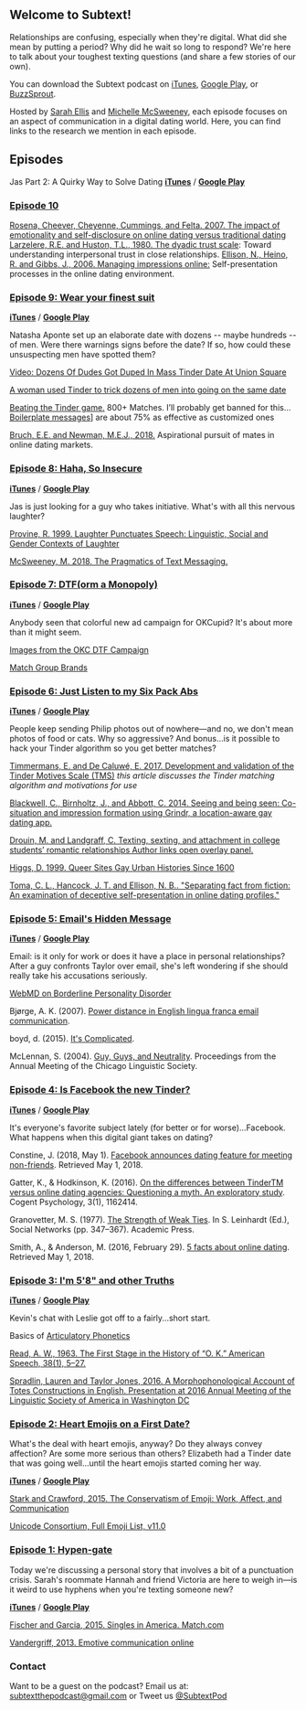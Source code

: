 ## Welcome to Subtext!

Relationships are confusing, especially when they're digital. What did she mean by putting a period? Why did he wait so long to respond? We're here to talk about your toughest texting questions (and share a few stories of our own). 

You can download the Subtext podcast on [iTunes](https://itunes.apple.com/us/podcast/subtext/id1386242049?mt=2), [Google Play](https://play.google.com/music/listen?u=0#/ps/Iwbymy4vmrwpbxm3u3odpqr32xq), or [BuzzSprout](https://subtext.buzzsprout.com/). 

Hosted by [Sarah Ellis](https://sarahabbottellis.com/) and [Michelle McSweeney](http://michelleamcsweeney.com/), each episode focuses on an aspect of communication in a digital dating world. Here, you can find links to the research we mention in each episode.

## Episodes


<!--Katie: Punctuation is a feminist issue
**[iTunes]()** / **[Google Play]()**
### [Episode ](https://subtext.buzzsprout.com/) 
[Bindley, K. 2018. The tyranny of the exclamation point is causing email and text anxiety: We've become addicted to exclamation points in emails and texts, and going cold turkey freaks people out. Wall Street Journal.](http://search.proquest.com/docview/2087619390/citation/86D90D2F8174D4DPQ/2)
[Waseleski, C. 2006. Gender and the Use of Exclamation Points in Computer-Mediated Communication: An Analysis of Exclamations Posted to Two Electronic Discussion Lists. Journal of Computer-Mediated Communication](http://onlinelibrary.wiley.com/doi/10.1111/j.1083-6101.2006.00305.x/abstract)
-->

Jas Part 2: A Quirky Way to Solve Dating
**[iTunes]()** / **[Google Play]()**
### [Episode 10](https://www.buzzsprout.com/admin/episodes/807521-episode-10-a-quirky-way-to-solve-dating) 
[Rosena, Cheever, Cheyenne, Cummings, and Felta. 2007. The impact of emotionality and self-disclosure on online dating versus traditional dating](https://www.semanticscholar.org/paper/The-impact-of-emotionality-and-self-disclosure-on-Rosen-Cheever/11d2a2968b3e48a4061844539146d3e258be06c6)
[Larzelere, R.E. and Huston, T.L., 1980. The dyadic trust scale](https://www.jstor.org/stable/351903?casa_token=HtMTZzAl224AAAAA:BT5raC-8LyyPoBLKpc4GhN964uyBMv4uyWk8EVxVNmWOTM8PLxG4664J-7pXrI49p7MnGFGYBzQEsG01Nm6TjwfdoEHKpYlz0sfrdRBO_Yv8VUMcJ_EgOA&seq=1#metadata_info_tab_contents): Toward understanding interpersonal trust in close relationships.
[Ellison, N., Heino, R. and Gibbs, J., 2006. Managing impressions online:](https://academic.oup.com/jcmc/article/11/2/415/4617726) Self-presentation processes in the online dating environment.

<!--Nancy: O.K. is definitely not ok
### [Episode ](https://subtext.buzzsprout.com/) 
**[iTunes]()** / **[Google Play]()**
[Read, A.W., 1963. The first stage in the history of "OK".](https://www.jstor.org/stable/453580?casa_token=te9UZDGeRVsAAAAA:E3PoEc1msg1TO91YXvN_WQwjwVDudbGH5-j8kiAtTwHh-Tnlk-JhBNzZLz1CetV-dR0FGzMBbwh5QJL1wT6f5xicU8SXlp_2rGjIyU-CZle4wCQlszq-GQ&seq=1#page_scan_tab_contents)
[Read, A.W., 1963. The second stage in the history of" OK".](https://www.jstor.org/stable/453285?casa_token=MOxRZ0UwpAEAAAAA:yQe7VhomEmy6wVmru3fH8qafvnSTB2BibP0LhWXSMc6LJPusJgAlHoYX3CR91SJ0tfhURYuujuF1GiAbnZkOGZifKXiAV2eSFb6iZ_pRF7dcsxKXmGysRQ&seq=1#page_scan_tab_contents)
[Greenspan, S., 2011. 11 Points Guide to Hooking Up: Lists and Advice about First Dates, Hotties, Scandals, Pick-ups, Threesomes, and Booty Calls.](https://books.google.com/books?hl=en&lr=&id=lDEh_KvkIbwC&oi=fnd&pg=PA27&dq=11+Points+Guide+to+Hooking+Up:+Lists+and+Advice+about+First+Dates,+Hotties,+Scandals,+Pick-ups,+Threesomes,+and+Booty+Calls&ots=hUagZIv9oi&sig=J_rWQp1Bg2iokJJ3LT4K1IL9aHs#v=onepage&q=11%20Points%20Guide%20to%20Hooking%20Up%3A%20Lists%20and%20Advice%20about%20First%20Dates%2C%20Hotties%2C%20Scandals%2C%20Pick-ups%2C%20Threesomes%2C%20and%20Booty%20Calls&f=false)
[Heath, M., 2018. Orthography in social media: Pragmatic and prosodic interpretations of caps lock.](https://journals.linguisticsociety.org/proceedings/index.php/PLSA/article/viewFile/4350/3961)
[McSweeney, M.A., 2018. The Pragmatics of Text Messaging: Making Meaning in Messages.](https://rdcu.be/4fum)
-->



### [Episode 9: Wear your finest suit](https://subtext.buzzsprout.com/) 
**[iTunes](https://itunes.apple.com/us/podcast/episode-9-wear-your-finest-suit/id1386242049?i=1000419283773&mt=2)** / **[Google Play](https://play.google.com/music/m/Dfsckhsaicu5u7i444547wrr4ui?t=Episode_9_Wear_Your_Finest_Suit-Subtext)**

Natasha Aponte set up an elaborate date with dozens -- maybe hundreds -- of men. Were there warnings signs before the date? If so, how could these unsuspecting men have spotted them?

[Video: Dozens Of Dudes Got Duped In Mass Tinder Date At Union Square](http://gothamist.com/2018/08/20/dudes_duped_in_tinder_scam.php)


[A woman used Tinder to trick dozens of men into going on the same date](https://www.fastcompany.com/90221456/a-woman-used-tinder-to-trick-dozens-of-men-into-going-on-the-same-date)

[Beating the Tinder game.](https://medium.com/@blakejamieson/beating-the-tinder-game-4f08c9ec0d80) 800+ Matches. I’ll probably get banned for this…
[Boilerplate messages](https://www.thecut.com/2014/10/put-less-effort-into-your-online-dating-messages.html)] are about 75% as effective as customized ones

[Bruch, E.E. and Newman, M.E.J., 2018.](http://advances.sciencemag.org/content/4/8/eaap9815)
 Aspirational pursuit of mates in online dating markets.


<!--Lauren: If the punctuation fits ...!
**[iTunes]()** / **[Google Play]()**
[99% Invisible Episode on the interrobang](https://99percentinvisible.org/episode/interrobang/)
[Parkes, M.B., 2016. Pause and Effect: an Introduction to the History of Punctuation in the West.](https://www.taylorfrancis.com/books/9781351912471)
[Bazin, J.P.H.B., 1966. Plumons l'oiseau: divertissement. ](https://books.google.com/books/about/Plumons_l_oiseau.html?id=9mw_fr3kQ14C)
[Progressive Punctuation](http://progressivepunctuation.com/)
-->


<!--Natalie: 
### [Episode ](https://subtext.buzzsprout.com/) 
**[iTunes]()** / **[Google Play]()**
[Ramirez, A., Sumner, E.M., Fleuriet, C. and Cole, M., 2014. When online dating partners meet offline: The effect of modality switching on relational communication between online daters.](https://academic.oup.com/jcmc/article/20/1/99/4067565)
[Boilerplate messages are about 75% as effective as customized ones](https://www.thecut.com/2014/10/put-less-effort-into-your-online-dating-messages.html)
[Rosen, L.D., Cheever, N.A., Cummings, C. and Felt, J., 2008. The impact of emotionality and self-disclosure on online dating versus traditional dating. ](https://www.semanticscholar.org/paper/The-impact-of-emotionality-and-self-disclosure-on-Rosen-Cheever/11d2a2968b3e48a4061844539146d3e258be06c6)
[Virtual Dating Assistants. How Many Messages Does It Take To Get Her To Meet In Person?](https://www.virtualdatingassistants.com/how-many-messages-does-it-take-to-set-up-a-first-date)

-->

### [Episode 8: Haha, So Insecure](https://subtext.buzzsprout.com/)
**[iTunes](https://itunes.apple.com/us/podcast/episode-8-haha-so-insecure/id1386242049?i=1000418424151&mt=2)** / **[Google Play](https://play.google.com/music/m/Du3wrc6tznnefseyhrlnuwxm6l4?t=Episode_8_Haha_So_Insecure-Subtext)**

Jas is just looking for a guy who takes initiative. What's with all this nervous laughter?

[Provine, R. 1999. Laughter Punctuates Speech: Linguistic, Social and Gender Contexts of Laughter](https://onlinelibrary.wiley.com/doi/abs/10.1111/j.1439-0310.1993.tb00478.x)

[McSweeney, M. 2018. The Pragmatics of Text Messaging.](https://www.readcube.com/articles/10.4324/9781315142340?shared_access_token=-o1LXxar0Kn0ecpDJoqEewLBIUWHziPdsn0vlMIwK3RccoAziWym0WTO3EKYYusIPfGNvH3IFnrVNqqNbRadBJ5WCkorZyZmMqzWtRIALpUVS_X4j7b2-Hb2dZj6cMAK5hcDl3bHS9xbvP6wlMl64FZlq0nUlEc42n6AbTvx07A%3D)

### [Episode 7: DTF(orm a Monopoly)](https://subtext.buzzsprout.com/)
**[iTunes](https://itunes.apple.com/us/podcast/episode-7-dtf-orm-a-monopoly/id1386242049?i=1000417565605&mt=2)** / **[Google Play](https://play.google.com/music/m/Dq7zl6elrtdmzmmlsedttjkdeve?t=Episode_7_DTForm_a_Monopoly-Subtext)**

Anybody seen that colorful new ad campaign for OKCupid? It's about more than it might seem.

[Images from the OKC DTF Campaign](https://theblog.okcupid.com/more-images-from-our-dtf-campaign-revealed-121ad0a153fe)

[Match Group Brands](https://mtch.com/brands/)


### [Episode 6: Just Listen to my Six Pack Abs](https://subtext.buzzsprout.com/)
**[iTunes](https://itunes.apple.com/us/podcast/episode-6-just-listen-to-my-six-pack-abs/id1386242049?i=1000416697265&mt=2)** / **[Google Play](https://play.google.com/music/m/Dpafemy5kga2oonbwonl4t4cj4m?t=Episode_6_Just_Listen_To_My_Six-Pack_Abs-Subtext)**

People keep sending Philip photos out of nowhere—and no, we don't mean photos of food or cats. Why so aggressive? And bonus...is it possible to hack your Tinder algorithm so you get better matches?

[Timmermans, E. and De Caluwé, E. 2017. Development and validation of the Tinder Motives Scale (TMS)](http://www.sciencedirect.com/science/article/pii/S0747563217300286) *this article discusses the Tinder matching algorithm and motivations for use*

[Blackwell, C., Birnholtz, J., and Abbott, C. 2014. Seeing and being seen: Co-situation and impression formation using Grindr, a location-aware gay dating app.](http://journals.sagepub.com/doi/abs/10.1177/1461444814521595)

[Drouin, M. and Landgraff, C. Texting, sexting, and attachment in college students’ romantic relationships
Author links open overlay panel.](https://www.sciencedirect.com/science/article/pii/S0747563211002329)

[Higgs, D. 1999. Queer Sites Gay Urban Histories Since 1600](https://www.taylorfrancis.com/books/9781134724680)

[Toma, C. L., Hancock, J. T. and Ellison, N. B.. "Separating fact from fiction: An examination of deceptive self-presentation in online dating profiles." ](http://journals.sagepub.com/doi/abs/10.1177/0146167208318067)


### [Episode 5: Email's Hidden Message](https://subtext.buzzsprout.com/)
**[iTunes](https://itunes.apple.com/us/podcast/episode-5-emails-hidden-message/id1386242049?i=1000415734744&mt=2)** / **[Google Play](https://play.google.com/music/m/Dmdekigwfkzfjzmwxj3yshoyi2e?t=Episode_5_Emails_Hidden_Message-Subtext)**

Email: is it only for work or does it have a place in personal relationships? After a guy confronts Taylor over email, she's left wondering if she should really take his accusations seriously. 

[WebMD on Borderline Personality Disorder](https://www.webmd.com/mental-health/ss/slideshow-personality-disorders)

Bjørge, A. K. (2007). [Power distance in English lingua franca email communication](https://onlinelibrary.wiley.com/doi/abs/10.1111/j.1473-4192.2007.00133.x). 

boyd, d. (2015). [It's Complicated](https://yalebooks.yale.edu/book/9780300199000/its-complicated).

McLennan, S. (2004). [Guy, Guys, and Neutrality](https://www.ingentaconnect.com/content/cls/pcls/2004/00000040/00000001/art00016). Proceedings from the Annual Meeting of the Chicago Linguistic Society.

### [Episode 4: Is Facebook the new Tinder?](https://subtext.buzzsprout.com/)

**[iTunes](https://itunes.apple.com/us/podcast/episode-4-could-facebook-be-the-new-tinder/id1386242049?i=1000414872058&mt=2)** / **[Google Play](https://play.google.com/music/m/Dxrjxmw7gztjvk2whysmhmcc75e?t=Episode_4_Could_Facebook_be_the_new_Tinder-Subtext)**

It's everyone's favorite subject lately (for better or for worse)...Facebook. What happens when this digital giant takes on dating?

Constine, J. (2018, May 1). [Facebook announces dating feature for meeting non-friends](http://social.techcrunch.com/2018/05/01/facebook-dating/). Retrieved May 1, 2018.

Gatter, K., & Hodkinson, K. (2016). [On the differences between TinderTM versus online dating agencies: Questioning a myth. An exploratory study](https://doi.org/10.1080/23311908.2016.1162414). Cogent Psychology, 3(1), 1162414. 

Granovetter, M. S. (1977). [The Strength of Weak Ties](https://doi.org/10.1016/B978-0-12-442450-0.50025-0). In S. Leinhardt (Ed.), Social Networks (pp. 347–367). Academic Press. 

Smith, A., & Anderson, M. (2016, February 29). [5 facts about online dating](http://www.pewresearch.org/fact-tank/2016/02/29/5-facts-about-online-dating/). Retrieved May 1, 2018.


### [Episode 3: I'm 5'8" and other Truths](https://subtext.buzzsprout.com/)

**[iTunes](https://itunes.apple.com/us/podcast/episode-3-im-58-and-other-truths/id1386242049?i=1000413826645&mt=2)** / **[Google Play](https://play.google.com/music/m/D6i5f6djk7g2h2cwjz4dz2unaiu?t=Episode_3_Im_58_and_Other_Truths-Subtext)**

Kevin's chat with Leslie got off to a fairly...short start.

Basics of [Articulatory Phonetics](https://en.wikipedia.org/wiki/Articulatory_phonetics)

[Read, A. W., 1963. The First Stage in the History of “O. K.” American Speech, 38(1), 5–27.](https://doi.org/10.2307/453580)

[Spradlin, Lauren and Taylor Jones, 2016. A Morphophonological Account of Totes Constructions in English. Presentation at 2016 Annual Meeting of the Linguistic Society of America in Washington DC](https://www.youtube.com/watch?v=3cJoiGQ7yj0)



### [Episode 2: Heart Emojis on a First Date?](https://subtext.buzzsprout.com/)

What's the deal with heart emojis, anyway? Do they always convey affection? Are some more serious than others? Elizabeth had a Tinder date that was going well...until the heart emojis started coming her way. 

**[iTunes](https://itunes.apple.com/us/podcast/episode-2-heart-emojis-on-a-first-date/id1386242049?i=1000412692120&mt=2)** / **[Google Play](https://play.google.com/music/m/Dvqvesqdoselmh2bs2cvscbxvva?t=Episode_2_Heart_Emojis_on_a_First_Date-Subtext)**

[Stark and Crawford, 2015. The Conservatism of Emoji: Work, Affect, and Communication](http://journals.sagepub.com/doi/abs/10.1177/2056305115604853)

[Unicode Consortium, Full Emoji List, v11.0](http://unicode.org/emoji/charts/full-emoji-list.html)



### [Episode 1: Hypen-gate](https://subtext.buzzsprout.com/)

Today we're discussing a personal story that involves a bit of a punctuation crisis. Sarah's roommate Hannah and friend Victoria are here to weigh in—is it weird to use hyphens when you're texting someone new?

**[iTunes](https://itunes.apple.com/us/podcast/episode-1-hyphen-gate/id1386242049?i=1000411763818&mt=2)** / **[Google Play](https://play.google.com/music/m/Dgnf5bmtygitptpz4wgcggbgo2i?t=Episode_1_Hyphen-gate-Subtext)**

[Fischer and Garcia, 2015. Singles in America. Match.com](https://www.singlesinamerica.com/2015/)

[Vandergriff, 2013. Emotive communication online](https://www.sciencedirect.com/science/article/pii/S037821661300057X)


### Contact

Want to be a guest on the podcast? Email us at: [subtextthepodcast@gmail.com](mailto:subtextthepodcast@gmail.com) or Tweet us [@SubtextPod](https://twitter.com/SubtextPod)


